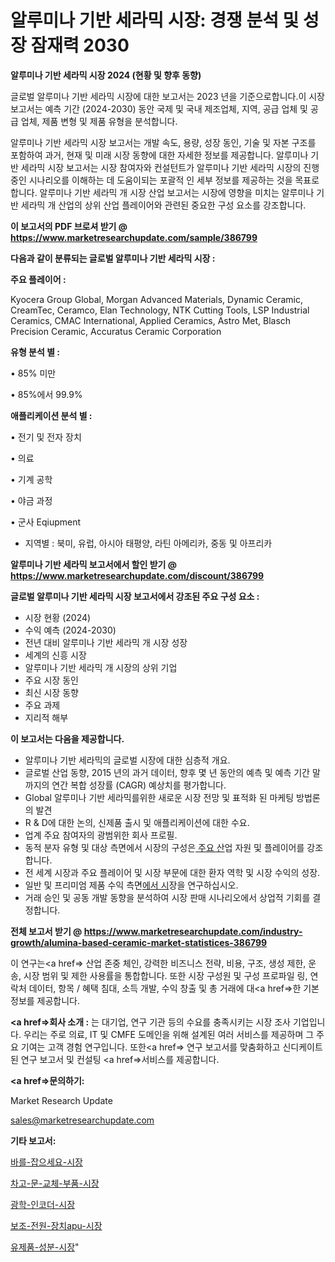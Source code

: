 # 알루미나 기반 세라믹 시장: 경쟁 분석 및 성장 잠재력 2030

<strong>알루미나 기반 세라믹 시장 2024 (현황 및 향후 동향)</strong>

글로벌 알루미나 기반 세라믹 시장에 대한 보고서는 2023 년을 기준으로합니다.이 시장 보고서는 예측 기간 (2024-2030) 동안 국제 및 국내 제조업체, 지역, 공급 업체 및 공급 업체, 제품 변형 및 제품 유형을 분석합니다.

알루미나 기반 세라믹 시장 보고서는 개발 속도, 용량, 성장 동인, 기술 및 자본 구조를 포함하여 과거, 현재 및 미래 시장 동향에 대한 자세한 정보를 제공합니다. 알루미나 기반 세라믹 시장 보고서는 시장 참여자와 컨설턴트가 알루미나 기반 세라믹 시장의 진행중인 시나리오를 이해하는 데 도움이되는 포괄적 인 세부 정보를 제공하는 것을 목표로합니다. 알루미나 기반 세라믹 개 시장 산업 보고서는 시장에 영향을 미치는 알루미나 기반 세라믹 개 산업의 상위 산업 플레이어와 관련된 중요한 구성 요소를 강조합니다.



<strong>이 보고서의 PDF 브로셔 받기 @ <a href=https://www.marketresearchupdate.com/sample/386799>https://www.marketresearchupdate.com/sample/386799</a></strong>



<strong>다음과 같이 분류되는 글로벌 알루미나 기반 세라믹 시장 :</strong>



<strong>주요 플레이어 :</strong>

Kyocera Group Global, Morgan Advanced Materials, Dynamic Ceramic, CreamTec, Ceramco, Elan Technology, NTK Cutting Tools, LSP Industrial Ceramics, CMAC International, Applied Ceramics, Astro Met, Blasch Precision Ceramic, Accuratus Ceramic Corporation



<strong>유형 분석 별 :</strong>

• 85% 미만

• 85%에서 99.9%



<strong>애플리케이션 분석 별 :</strong>

• 전기 및 전자 장치

• 의료

• 기계 공학

• 야금 과정

• 군사 Eqiupment

<ul>
  <li>지역별 : 북미, 유럽, 아시아 태평양, 라틴 아메리카, 중동 및 아프리카</li>
</ul>


<strong>알루미나 기반 세라믹 보고서에서 할인 받기 @ <a href=https://www.marketresearchupdate.com/discount/386799>https://www.marketresearchupdate.com/discount/386799</a></strong>



<strong>글로벌 알루미나 기반 세라믹 시장 보고서에서 강조된 주요 구성 요소 :</strong>
<ul>
  <li>시장 현황 (2024)</li>
  <li>수익 예측 (2024-2030)</li>
  <li>전년 대비 알루미나 기반 세라믹 개 시장 성장</li>
  <li>세계의 신흥 시장</li>
  <li>알루미나 기반 세라믹 개 시장의 상위 기업</li>
  <li>주요 시장 동인</li>
  <li>최신 시장 동향</li>
  <li>주요 과제</li>
  <li>지리적 해부</li>
</ul>


<strong>이 보고서는 다음을 제공합니다.</strong>
<ul>
  <li>알루미나 기반 세라믹의 글로벌 시장에 대한 심층적 개요.</li>
  <li>글로벌 산업 동향, 2015 년의 과거 데이터, 향후 몇 년 동안의 예측 및 예측 기간 말까지의 연간 복합 성장률 (CAGR) 예상치를 평가합니다.</li>
  <li>Global 알루미나 기반 세라믹를위한 새로운 시장 전망 및 표적화 된 마케팅 방법론의 발견</li>
  <li>R &amp; D에 대한 논의, 신제품 출시 및 애플리케이션에 대한 수요.</li>
  <li>업계 주요 참여자의 광범위한 회사 프로필.</li>
  <li>동적 분자 유형 및 대상 측면에서 시장의 구성은<a href=> 주요 산</a>업 자원 및 플레이어를 강조합니다.</li>
  <li>전 세계 시장과 주요 플레이어 및 시장 부문에 대한 환자 역학 및 시장 수익의 성장.</li>
  <li>일반 및 프리미엄 제품 수익 측면<a href=>에서 시</a>장을 연구하십시오.</li>
  <li>거래 승인 및 공동 개발 동향을 분석하여 시장 판매 시나리오에서 상업적 기회를 결정합니다.</li>
</ul>



<strong>전체 보고서 받기 @ <a href=https://www.marketresearchupdate.com/industry-growth/alumina-based-ceramic-market-statistices-386799>https://www.marketresearchupdate.com/industry-growth/alumina-based-ceramic-market-statistices-386799</a></strong>

이 연구는<a href=> 산업 존중</a> 체인, 강력한 비즈니스 전략, 비용, 구조, 생성 제한, 운송, 시장 범위 및 제한 사용률을 통합합니다. 또한 시장 구성원 및 구성 프로파일 링, 연락처 데이터, 항목 / 혜택 침대, 소득 개발, 수익 창출 및 총 거래에 대<a href=>한 기본 </a>정보를 제공합니다.



<strong><a href=>회사 소</a>개 :</strong>
는 대기업, 연구 기관 등의 수요를 충족시키는 시장 조사 기업입니다. 우리는 주로 의료, IT 및 CMFE 도메인을 위해 설계된 여러 서비스를 제공하며 그 주요 기여는 고객 경험 연구입니다. 또한<a href=> 연구 보</a>고서를 맞춤화하고 신디케이트 된 연구 보고서 및 컨설팅 <a href=>서비스</a>를 제공합니다.



<strong><a href=>문의하기:</a></strong>

Market Research Update

sales@marketresearchupdate.com



<strong>기타 보고서:</strong>

<a href=https://www.linkedin.com/pulse/바를-잡으세요-시장-경쟁-분석-및-성장-잠재력-2029-market-matrix-musings-analysis/>바를-잡으세요-시장</a>

<a href=https://www.linkedin.com/pulse/차고-문-교체-부품-시장-규모-및-성장-2023-trendsetters-talk-360-analysis-25epf/>차고-문-교체-부품-시장</a>

<a href=https://www.linkedin.com/pulse/광학-인코더-시장-세분화-연구-및-목표-고객2029년-survey-savvy-insights-360-analysis-ifhxf/>광학-인코더-시장</a>

<a href=https://www.linkedin.com/pulse/보조-전원-장치apu-시장-규모-및-성장-2023-survey-savvy-insights-360-analysis-xaeuf/>보조-전원-장치apu-시장</a>

<a href=https://www.linkedin.com/pulse/유제품-성분-시장-진입-전략-및-위험-평가2029년-market-matrix-musings-analysis-1xlff/>유제품-성분-시장</a>"
